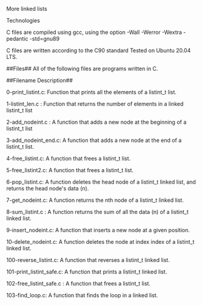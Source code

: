 More linked lists

Technologies



C files are compiled using gcc, using the option -Wall -Werror -Wextra -pedantic -std=gnu89



C files are written according to the C90 standard Tested on Ubuntu 20.04 LTS.



##Files## All of the following files are programs written in C.



##Filename Description##



0-print_listint.c: Function that prints all the elements of a listint_t list.



1-listint_len.c : Function that returns the number of elements in a linked listint_t list



2-add_nodeint.c : A function that adds a new node at the beginning of a listint_t list



3-add_nodeint_end.c: A function that adds a new node at the end of a listint_t list.



4-free_listint.c: A function that frees a listint_t list.



5-free_listint2.c: A function that frees a listint_t list.



6-pop_listint.c: A function deletes the head node of a listint_t linked list, and returns the head node's data (n).



7-get_nodeint.c: A function returns the nth node of a listint_t linked list.



8-sum_listint.c : A function returns the sum of all the data (n) of a listint_t linked list.



9-insert_nodeint.c: A function that inserts a new node at a given position.



10-delete_nodeint.c: A function deletes the node at index index of a listint_t linked list.



100-reverse_listint.c: A function that reverses a listint_t linked list.



101-print_listint_safe.c: A function that prints a listint_t linked list.



102-free_listint_safe.c : A function that frees a listint_t list.



103-find_loop.c: A function that finds the loop in a linked list.
